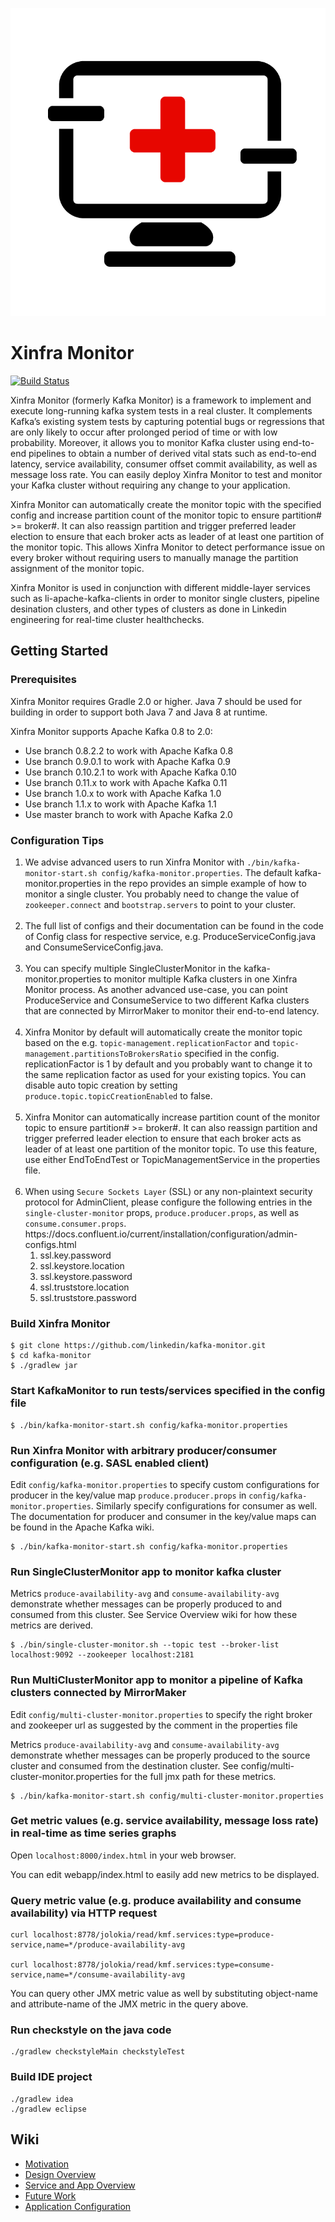<p align="center">
  <img src="/docs/images/xinfra_monitor.png" width="510"/>
</p>

# Xinfra Monitor
[![Build Status](https://travis-ci.org/linkedin/kafka-monitor.svg?branch=master)](https://travis-ci.org/linkedin/kafka-monitor)

Xinfra Monitor (formerly Kafka Monitor) is a framework to implement and execute long-running kafka
system tests in a real cluster. It complements Kafka’s existing system
tests by capturing potential bugs or regressions that are only likely to occur
after prolonged period of time or with low probability. Moreover, it allows you to monitor Kafka
cluster using end-to-end pipelines to obtain a number of derived vital stats
such as end-to-end latency, service availability, consumer offset commit availability,
as well as message loss rate. You can easily
deploy Xinfra Monitor to test and monitor your Kafka cluster without requiring
any change to your application.

Xinfra Monitor can automatically create the monitor topic with the specified config
and increase partition count of the monitor topic to ensure partition# >=
broker#. It can also reassign partition and trigger preferred leader election
to ensure that each broker acts as leader of at least one partition of the
monitor topic. This allows Xinfra Monitor to detect performance issue on every
broker without requiring users to manually manage the partition assignment of
the monitor topic.

Xinfra Monitor is used in conjunction with different middle-layer services such as li-apache-kafka-clients in order to monitor single clusters, pipeline desination clusters, and other types of clusters as done in Linkedin engineering for real-time cluster healthchecks.

## Getting Started

### Prerequisites
Xinfra Monitor requires Gradle 2.0 or higher. Java 7 should be used for
building in order to support both Java 7 and Java 8 at runtime.

Xinfra Monitor supports Apache Kafka 0.8 to 2.0:
- Use branch 0.8.2.2 to work with Apache Kafka 0.8
- Use branch 0.9.0.1 to work with Apache Kafka 0.9
- Use branch 0.10.2.1 to work with Apache Kafka 0.10
- Use branch 0.11.x to work with Apache Kafka 0.11
- Use branch 1.0.x to work with Apache Kafka 1.0
- Use branch 1.1.x to work with Apache Kafka 1.1
- Use master branch to work with Apache Kafka 2.0


### Configuration Tips

<ol>
<li> We advise advanced users to run Xinfra Monitor with
<code>./bin/kafka-monitor-start.sh config/kafka-monitor.properties</code>. The default
kafka-monitor.properties in the repo provides an simple example of how to
monitor a single cluster. You probably need to change the value of
<code>zookeeper.connect</code> and <code>bootstrap.servers</code> to point to your cluster.
  </li>
  <br />
<li> The full list of configs and their documentation can be found in the code of
Config class for respective service, e.g. ProduceServiceConfig.java and
ConsumeServiceConfig.java.</li>
<br />
<li> You can specify multiple SingleClusterMonitor in the kafka-monitor.properties to
monitor multiple Kafka clusters in one Xinfra Monitor process. As another
advanced use-case, you can point ProduceService and ConsumeService to two different Kafka clusters that are connected by MirrorMaker to monitor their end-to-end latency.</li>
<br />  
<li> Xinfra Monitor by default will automatically create the monitor topic based on
the e.g.  <code>topic-management.replicationFactor</code> and <code>topic-management.partitionsToBrokersRatio</code>
specified in the config. replicationFactor is 1 by default and you probably
want to change it to the same replication factor as used for your existing
topics. You can disable auto topic creation by setting <code>produce.topic.topicCreationEnabled</code> to false.
</li>
<br />
<li> Xinfra Monitor can automatically increase partition count of the monitor topic
to ensure partition# >= broker#. It can also reassign partition and trigger
preferred leader election to ensure that each broker acts as leader of at least
one partition of the monitor topic. To use this feature, use either
EndToEndTest or TopicManagementService in the properties file. </li>
<br />
  <li> When using <code>Secure Sockets Layer</code> (SSL) or any non-plaintext security protocol for AdminClient, please configure the following entries in the <code>single-cluster-monitor</code> props, <code>produce.producer.props</code>, as well as <code>consume.consumer.props</code>. https://docs.confluent.io/current/installation/configuration/admin-configs.html 
<ol>
  <li> ssl.key.password	</li>
  <li> ssl.keystore.location</li>
  <li> ssl.keystore.password </li>
  <li> ssl.truststore.location</li>
  <li> ssl.truststore.password</li>
</ol>
</ol>


### Build Xinfra Monitor
```
$ git clone https://github.com/linkedin/kafka-monitor.git
$ cd kafka-monitor 
$ ./gradlew jar
```

### Start KafkaMonitor to run tests/services specified in the config file
```
$ ./bin/kafka-monitor-start.sh config/kafka-monitor.properties
```

### Run Xinfra Monitor with arbitrary producer/consumer configuration (e.g. SASL enabled client)
Edit `config/kafka-monitor.properties` to specify custom configurations for producer in the key/value map `produce.producer.props` in
`config/kafka-monitor.properties`. Similarly specify configurations for
consumer as well. The documentation for producer and consumer in the key/value maps can be found in the Apache Kafka wiki.

```
$ ./bin/kafka-monitor-start.sh config/kafka-monitor.properties
```

### Run SingleClusterMonitor app to monitor kafka cluster

Metrics `produce-availability-avg` and `consume-availability-avg` demonstrate
whether messages can be properly produced to and consumed from this cluster.
See Service Overview wiki for how these metrics are derived.

```
$ ./bin/single-cluster-monitor.sh --topic test --broker-list localhost:9092 --zookeeper localhost:2181
```

### Run MultiClusterMonitor app to monitor a pipeline of Kafka clusters connected by MirrorMaker
Edit `config/multi-cluster-monitor.properties` to specify the right broker and
zookeeper url as suggested by the comment in the properties file

Metrics `produce-availability-avg` and `consume-availability-avg` demonstrate
whether messages can be properly produced to the source cluster and consumed
from the destination cluster. See config/multi-cluster-monitor.properties for
the full jmx path for these metrics.

```
$ ./bin/kafka-monitor-start.sh config/multi-cluster-monitor.properties
```

### Get metric values (e.g. service availability, message loss rate) in real-time as time series graphs
Open ```localhost:8000/index.html``` in your web browser.

You can edit webapp/index.html to easily add new metrics to be displayed.

### Query metric value (e.g. produce availability and consume availability) via HTTP request
```
curl localhost:8778/jolokia/read/kmf.services:type=produce-service,name=*/produce-availability-avg

curl localhost:8778/jolokia/read/kmf.services:type=consume-service,name=*/consume-availability-avg
```

You can query other JMX metric value as well by substituting object-name and
attribute-name of the JMX metric in the query above.

### Run checkstyle on the java code
```
./gradlew checkstyleMain checkstyleTest
```

### Build IDE project
```
./gradlew idea
./gradlew eclipse
```

## Wiki

- [Motivation](https://github.com/linkedin/kafka-monitor/wiki/Motivation)
- [Design Overview](https://github.com/linkedin/kafka-monitor/wiki/Design-Overview)
- [Service and App Overview](https://github.com/linkedin/kafka-monitor/wiki)
- [Future Work](https://github.com/linkedin/kafka-monitor/wiki/Future-Work)
- [Application Configuration](https://github.com/linkedin/kafka-monitor/wiki/App-Configuration)
